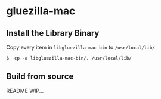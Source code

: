 # gluezilla-mac

## Install the Library Binary
Copy every item in `libgluezilla-mac-bin` to `/usr/local/lib/`
```
$  cp -a libgluezilla-mac-bin/. /usr/local/lib/
```

## Build from source
README WIP...
